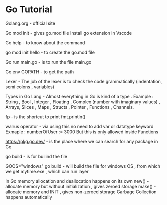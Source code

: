 # Go Tutorial

Golang.org - official site

Go mod init - gives go.mod file 
Install go extension in Vscode 

Go help <command> - to know about the command

go mod init hello - to create the go.mod file

Go run main.go - is to run the file main.go

Go env GOPATH - to get the path 

Lexer - The job of the lexer is to check the code grammatically (indentation, semi colons , variables)

Types in Go Lang - Almost everything in Go is kind of a type . Example : String , Bool , Integer , Floating , Complex (number with imaginary values) , Arrays, Slices , Maps , Structs , Pointer , Functions , Channels.

fp - is the shortcut to print fmt.println()

walrus operator - via using this no need to add var or datatype keyword 
        Exmaple  : numberOfUser := 3000
        But this is only allowed inside Functions

https://pkg.go.dev/ - is the place where we can search for any package in Go

go build - is for builind the file

GOOS="windows" go build - will build the file for windows OS , from which we get mytime.exe , which can run layer 

In Go memory allocation and deallocation happens on its own
new() - allocate memory but without initialization , gives zeroed storage
make() - allocate memory and INIT , gives non-zeroed storage
Garbage Collection happens automatically